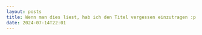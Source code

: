 ```yaml
---
layout: posts
title: Wenn man dies liest, hab ich den Titel vergessen einzutragen :p
date: 2024-07-14T22:01
---
```

